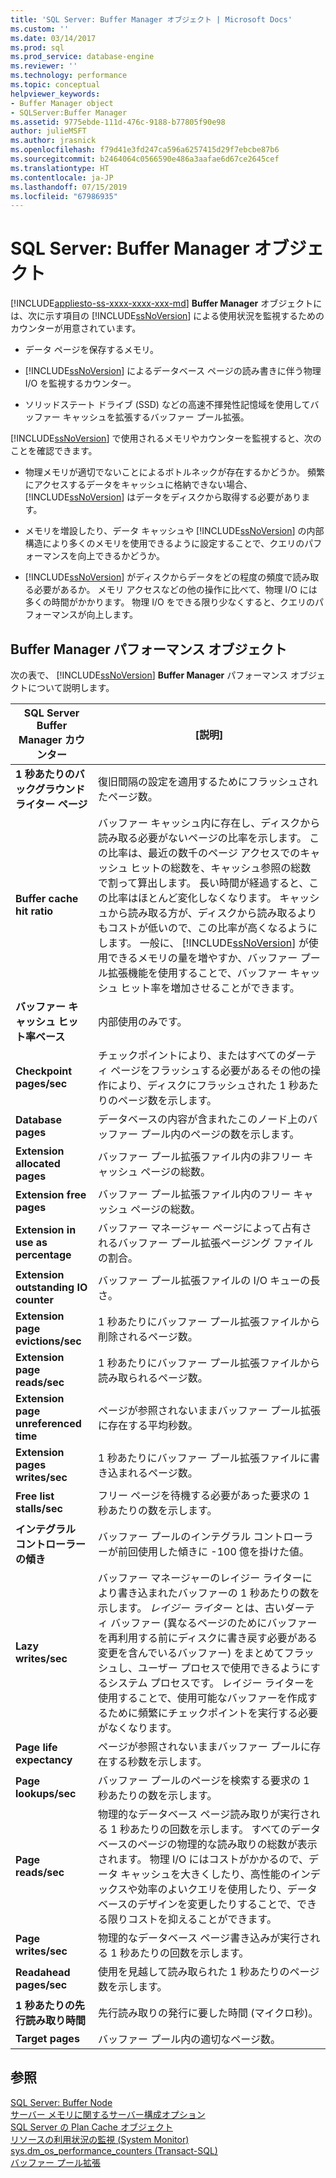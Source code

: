 ```yaml
---
title: 'SQL Server: Buffer Manager オブジェクト | Microsoft Docs'
ms.custom: ''
ms.date: 03/14/2017
ms.prod: sql
ms.prod_service: database-engine
ms.reviewer: ''
ms.technology: performance
ms.topic: conceptual
helpviewer_keywords:
- Buffer Manager object
- SQLServer:Buffer Manager
ms.assetid: 9775ebde-111d-476c-9188-b77805f90e98
author: julieMSFT
ms.author: jrasnick
ms.openlocfilehash: f79d41e3fd247ca596a6257415d29f7ebcbe87b6
ms.sourcegitcommit: b2464064c0566590e486a3aafae6d67ce2645cef
ms.translationtype: HT
ms.contentlocale: ja-JP
ms.lasthandoff: 07/15/2019
ms.locfileid: "67986935"
---
```

# <a name="sql-server-buffer-manager-object"></a>SQL Server: Buffer Manager オブジェクト
[!INCLUDE[appliesto-ss-xxxx-xxxx-xxx-md](../../includes/appliesto-ss-xxxx-xxxx-xxx-md.md)]
  **Buffer Manager** オブジェクトには、次に示す項目の [!INCLUDE[ssNoVersion](../../includes/ssnoversion-md.md)] による使用状況を監視するためのカウンターが用意されています。  
  
-   データ ページを保存するメモリ。  
  
-   [!INCLUDE[ssNoVersion](../../includes/ssnoversion-md.md)] によるデータベース ページの読み書きに伴う物理 I/O を監視するカウンター。  
  
-   ソリッドステート ドライブ (SSD) などの高速不揮発性記憶域を使用してバッファー キャッシュを拡張するバッファー プール拡張。  
  
 [!INCLUDE[ssNoVersion](../../includes/ssnoversion-md.md)] で使用されるメモリやカウンターを監視すると、次のことを確認できます。  
  
-   物理メモリが適切でないことによるボトルネックが存在するかどうか。 頻繁にアクセスするデータをキャッシュに格納できない場合、 [!INCLUDE[ssNoVersion](../../includes/ssnoversion-md.md)] はデータをディスクから取得する必要があります。   
  
-   メモリを増設したり、データ キャッシュや [!INCLUDE[ssNoVersion](../../includes/ssnoversion-md.md)] の内部構造により多くのメモリを使用できるように設定することで、クエリのパフォーマンスを向上できるかどうか。  
  
-   [!INCLUDE[ssNoVersion](../../includes/ssnoversion-md.md)] がディスクからデータをどの程度の頻度で読み取る必要があるか。 メモリ アクセスなどの他の操作に比べて、物理 I/O には多くの時間がかかります。 物理 I/O をできる限り少なくすると、クエリのパフォーマンスが向上します。  
  
## <a name="buffer-manager-performance-objects"></a>Buffer Manager パフォーマンス オブジェクト  
 次の表で、 [!INCLUDE[ssNoVersion](../../includes/ssnoversion-md.md)] **Buffer Manager** パフォーマンス オブジェクトについて説明します。  
  
|SQL Server Buffer Manager カウンター|[説明]|  
|----------------------------------------|-----------------|  
|**1 秒あたりのバックグラウンド ライター ページ**|復旧間隔の設定を適用するためにフラッシュされたページ数。| 
|**Buffer cache hit ratio**|バッファー キャッシュ内に存在し、ディスクから読み取る必要がないページの比率を示します。 この比率は、最近の数千のページ アクセスでのキャッシュ ヒットの総数を、キャッシュ参照の総数で割って算出します。 長い時間が経過すると、この比率はほとんど変化しなくなります。 キャッシュから読み取る方が、ディスクから読み取るよりもコストが低いので、この比率が高くなるようにします。 一般に、 [!INCLUDE[ssNoVersion](../../includes/ssnoversion-md.md)] が使用できるメモリの量を増やすか、バッファー プール拡張機能を使用することで、バッファー キャッシュ ヒット率を増加させることができます。|  
|**バッファー キャッシュ ヒット率ベース**|内部使用のみです。|
|**Checkpoint pages/sec**|チェックポイントにより、またはすべてのダーティ ページをフラッシュする必要があるその他の操作により、ディスクにフラッシュされた 1 秒あたりのページ数を示します。|  
|**Database pages**|データベースの内容が含まれたこのノード上のバッファー プール内のページの数を示します。|  
|**Extension allocated pages**|バッファー プール拡張ファイル内の非フリー キャッシュ ページの総数。|  
|**Extension free pages**|バッファー プール拡張ファイル内のフリー キャッシュ ページの総数。|  
|**Extension in use as percentage**|バッファー マネージャー ページによって占有されるバッファー プール拡張ページング ファイルの割合。|  
|**Extension outstanding IO counter**|バッファー プール拡張ファイルの I/O キューの長さ。|  
|**Extension page evictions/sec**|1 秒あたりにバッファー プール拡張ファイルから削除されるページ数。|  
|**Extension page reads/sec**|1 秒あたりにバッファー プール拡張ファイルから読み取られるページ数。|  
|**Extension page unreferenced time**|ページが参照されないままバッファー プール拡張に存在する平均秒数。|  
|**Extension pages writes/sec**|1 秒あたりにバッファー プール拡張ファイルに書き込まれるページ数。|  
|**Free list stalls/sec**|フリー ページを待機する必要があった要求の 1 秒あたりの数を示します。|  
|**インテグラル コントローラーの傾き**|バッファー プールのインテグラル コントローラーが前回使用した傾きに -100 億を掛けた値。| 
|**Lazy writes/sec**|バッファー マネージャーのレイジー ライターにより書き込まれたバッファーの 1 秒あたりの数を示します。 *レイジー ライター* とは、古いダーティ バッファー (異なるページのためにバッファーを再利用する前にディスクに書き戻す必要がある変更を含んでいるバッファー) をまとめてフラッシュし、ユーザー プロセスで使用できるようにするシステム プロセスです。 レイジー ライターを使用することで、使用可能なバッファーを作成するために頻繁にチェックポイントを実行する必要がなくなります。|  
|**Page life expectancy**|ページが参照されないままバッファー プールに存在する秒数を示します。|  
|**Page lookups/sec**|バッファー プールのページを検索する要求の 1 秒あたりの数を示します。|  
|**Page reads/sec**|物理的なデータベース ページ読み取りが実行される 1 秒あたりの回数を示します。 すべてのデータベースのページの物理的な読み取りの総数が表示されます。 物理 I/O にはコストがかかるので、データ キャッシュを大きくしたり、高性能のインデックスや効率のよいクエリを使用したり、データベースのデザインを変更したりすることで、できる限りコストを抑えることができます。|  
|**Page writes/sec**|物理的なデータベース ページ書き込みが実行される 1 秒あたりの回数を示します。|  
|**Readahead pages/sec**|使用を見越して読み取られた 1 秒あたりのページ数を示します。|  
|**1 秒あたりの先行読み取り時間**|先行読み取りの発行に要した時間 (マイクロ秒)。|
|**Target pages**|バッファー プール内の適切なページ数。|

  
## <a name="see-also"></a>参照  
 [SQL Server: Buffer Node](../../relational-databases/performance-monitor/sql-server-buffer-node.md)   
 [サーバー メモリに関するサーバー構成オプション](../../database-engine/configure-windows/server-memory-server-configuration-options.md)   
 [SQL Server の Plan Cache オブジェクト](../../relational-databases/performance-monitor/sql-server-plan-cache-object.md)   
 [リソースの利用状況の監視 &#40;System Monitor&#41;](../../relational-databases/performance-monitor/monitor-resource-usage-system-monitor.md)   
 [sys.dm_os_performance_counters &#40;Transact-SQL&#41;](../../relational-databases/system-dynamic-management-views/sys-dm-os-performance-counters-transact-sql.md)   
 [バッファー プール拡張](../../database-engine/configure-windows/buffer-pool-extension.md)  
  
  
